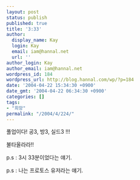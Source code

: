 ```yaml
---
layout: post
status: publish
published: true
title: '3:33'
author:
  display_name: Kay
  login: Kay
  email: iam@hannal.net
  url: ''
author_login: Kay
author_email: iam@hannal.net
wordpress_id: 184
wordpress_url: http://blog.hannal.com/wp/?p=184
date: '2004-04-22 15:34:30 +0900'
date_gmt: '2004-04-22 06:34:30 +0900'
categories: []
tags:
- "희망"
permalink: "/2004/4/224/"
---
```

<p>풀업이다! 공3, 방3, 실드3 !!!</p>
<p>불타올라라!!</p>
<p>p.s : 3시 33분이었다는 얘기.</p>
<p>p.s : 나는 프로토스 유저라는 얘기.</p>

